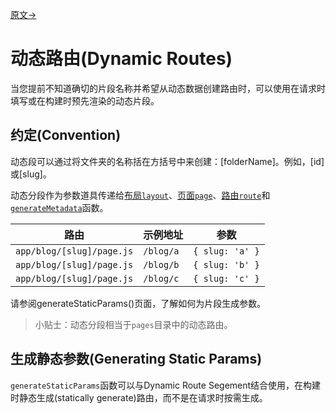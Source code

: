 [原文->](https://nextjs.org/docs/app/building-your-application/routing/dynamic-routes)

# 动态路由(Dynamic Routes)

当您提前不知道确切的片段名称并希望从动态数据创建路由时，可以使用在请求时填写或在构建时预先渲染的动态片段。

## 约定(Convention)

动态段可以通过将文件夹的名称括在方括号中来创建：[folderName]。例如，[id]或[slug]。

动态分段作为参数道具传递给[布局`layout`](https://nextjs.org/docs/app/api-reference/file-conventions/layout)、[页面`page`](https://nextjs.org/docs/app/api-reference/file-conventions/page)、[路由`route`](https://nextjs.org/docs/app/api-reference/file-conventions/route)和[`generateMetadata`](https://nextjs.org/docs/app/api-reference/functions/generate-metadata#generatemetadata-function)函数。


| 路由                      | 示例地址  | 参数            |
| ------------------------- | --------- | --------------- |
| `app/blog/[slug]/page.js` | `/blog/a` | `{ slug: 'a' }` |
| `app/blog/[slug]/page.js` | `/blog/b` | `{ slug: 'b' }` |
| `app/blog/[slug]/page.js` | `/blog/c` | `{ slug: 'c' }` |

请参阅generateStaticParams()页面，了解如何为片段生成参数。

> 小贴士：动态分段相当于`pages`目录中的动态路由。

## 生成静态参数(Generating Static Params)

`generateStaticParams`函数可以与Dynamic Route Segement结合使用，在构建时静态生成(statically generate)路由，而不是在请求时按需生成。
